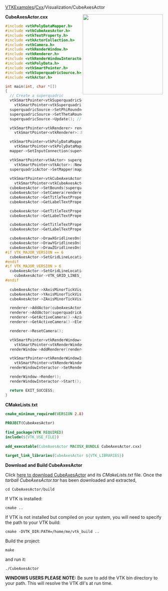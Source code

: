 [VTKExamples](/home/)/[Cxx](/Cxx)/Visualization/CubeAxesActor

<img align="right" src="https://github.com/lorensen/VTKExamples/blob/gh-pages/Testing/Baseline/Visualization/TestCubeAxesActor.png?raw=true" width="256" />

**CubeAxesActor.cxx**
```c++
#include <vtkPolyDataMapper.h>
#include <vtkCubeAxesActor.h>
#include <vtkTextProperty.h>
#include <vtkActorCollection.h>
#include <vtkCamera.h>
#include <vtkRenderWindow.h>
#include <vtkRenderer.h>
#include <vtkRenderWindowInteractor.h>
#include <vtkPolyData.h>
#include <vtkSmartPointer.h>
#include <vtkSuperquadricSource.h>
#include <vtkActor.h>

int main(int, char *[])
{
  // Create a superquadric
  vtkSmartPointer<vtkSuperquadricSource> superquadricSource = 
    vtkSmartPointer<vtkSuperquadricSource>::New();
  superquadricSource->SetPhiRoundness(3.1);
  superquadricSource->SetThetaRoundness(1.0);
  superquadricSource->Update(); // needed to GetBounds later

  vtkSmartPointer<vtkRenderer> renderer =
    vtkSmartPointer<vtkRenderer>::New();

  vtkSmartPointer<vtkPolyDataMapper> mapper =
    vtkSmartPointer<vtkPolyDataMapper>::New();
  mapper->SetInputConnection(superquadricSource->GetOutputPort());

  vtkSmartPointer<vtkActor> superquadricActor =
    vtkSmartPointer<vtkActor>::New();
  superquadricActor->SetMapper(mapper);
  
  vtkSmartPointer<vtkCubeAxesActor> cubeAxesActor =
    vtkSmartPointer<vtkCubeAxesActor>::New();
  cubeAxesActor->SetBounds(superquadricSource->GetOutput()->GetBounds());
  cubeAxesActor->SetCamera(renderer->GetActiveCamera());
  cubeAxesActor->GetTitleTextProperty(0)->SetColor(1.0, 0.0, 0.0);
  cubeAxesActor->GetLabelTextProperty(0)->SetColor(1.0, 0.0, 0.0);

  cubeAxesActor->GetTitleTextProperty(1)->SetColor(0.0, 1.0, 0.0);
  cubeAxesActor->GetLabelTextProperty(1)->SetColor(0.0, 1.0, 0.0);

  cubeAxesActor->GetTitleTextProperty(2)->SetColor(0.0, 0.0, 1.0);
  cubeAxesActor->GetLabelTextProperty(2)->SetColor(0.0, 0.0, 1.0);

  cubeAxesActor->DrawXGridlinesOn();
  cubeAxesActor->DrawYGridlinesOn();
  cubeAxesActor->DrawZGridlinesOn();
#if VTK_MAJOR_VERSION == 6
  cubeAxesActor->SetGridLineLocation(VTK_GRID_LINES_FURTHEST);
#endif
#if VTK_MAJOR_VERSION > 6
  cubeAxesActor->SetGridLineLocation(
    cubeAxesActor->VTK_GRID_LINES_FURTHEST);
#endif
  
  cubeAxesActor->XAxisMinorTickVisibilityOff();
  cubeAxesActor->YAxisMinorTickVisibilityOff();
  cubeAxesActor->ZAxisMinorTickVisibilityOff();

  renderer->AddActor(cubeAxesActor);
  renderer->AddActor(superquadricActor);
  renderer->GetActiveCamera()->Azimuth(30);
  renderer->GetActiveCamera()->Elevation(30);

  renderer->ResetCamera();

  vtkSmartPointer<vtkRenderWindow> renderWindow =
    vtkSmartPointer<vtkRenderWindow>::New();
  renderWindow->AddRenderer(renderer);

  vtkSmartPointer<vtkRenderWindowInteractor> renderWindowInteractor =
    vtkSmartPointer<vtkRenderWindowInteractor>::New();
  renderWindowInteractor->SetRenderWindow(renderWindow);

  renderWindow->Render();
  renderWindowInteractor->Start();

  return EXIT_SUCCESS;
}
```
**CMakeLists.txt**
```cmake
cmake_minimum_required(VERSION 2.8)
 
PROJECT(CubeAxesActor)
 
find_package(VTK REQUIRED)
include(${VTK_USE_FILE})
 
add_executable(CubeAxesActor MACOSX_BUNDLE CubeAxesActor.cxx)
 
target_link_libraries(CubeAxesActor ${VTK_LIBRARIES})
```

**Download and Build CubeAxesActor**

Click [here to download CubeAxesActor](https://github.com/lorensen/VTKWikiExamplesTarballs/raw/master/CubeAxesActor.tar) and its *CMakeLists.txt* file.
Once the *tarball CubeAxesActor.tar* has been downloaded and extracted,
```
cd CubeAxesActor/build 
```
If VTK is installed:
```
cmake ..
```
If VTK is not installed but compiled on your system, you will need to specify the path to your VTK build:
```
cmake -DVTK_DIR:PATH=/home/me/vtk_build ..
```
Build the project:
```
make
```
and run it:
```
./CubeAxesActor
```
**WINDOWS USERS PLEASE NOTE:** Be sure to add the VTK bin directory to your path. This will resolve the VTK dll's at run time.

